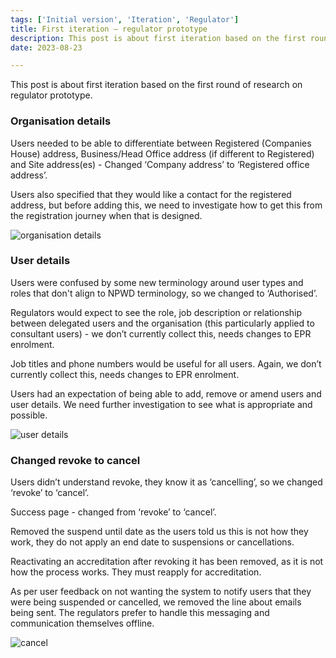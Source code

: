 ```yaml
---
tags: ['Initial version', 'Iteration', 'Regulator']
title: First iteration – regulator prototype
description: This post is about first iteration based on the first round of research on Regulator prototype sprint 6
date: 2023-08-23

---
```




This post is about first iteration based on the first round of research on regulator prototype.



### Organisation details

Users needed to be able to differentiate between Registered (Companies House) address, Business/Head Office address (if different to Registered) and Site address(es) - Changed ‘Company address’ to ‘Registered office address’.

Users also specified that they would like a contact for the registered address, but before adding this, we need to investigate how to get this from the registration journey when that is designed.

![organisation details](/org-details.png)


### User details

Users were confused by some new terminology around user types and roles that don't align to NPWD terminology, so we changed to ‘Authorised’.

Regulators would expect to see the role, job description or relationship between delegated users and the organisation (this particularly applied to consultant users) - we don’t currently collect this, needs changes to EPR enrolment.  

Job titles and phone numbers would be useful for all users. Again, we don’t currently collect this, needs changes to EPR enrolment.

Users had an expectation of being able to add, remove or amend users and user details. We need further investigation to see what is appropriate and possible.  

![user details](/user-details.png)





### Changed revoke to cancel

Users didn’t understand revoke, they know it as ‘cancelling’, so we changed ‘revoke’ to ‘cancel’.

Success page - changed from ‘revoke’ to ‘cancel’.

Removed the suspend until date as the users told us this is not how they work, they do not apply an end date to suspensions or cancellations.

Reactivating an accreditation after revoking it has been removed, as it is not how the process works. They must reapply for accreditation.

As per user feedback on not wanting the system to notify users that they were being suspended or cancelled, we removed the line about emails being sent. The regulators prefer to handle this messaging and communication themselves offline.

![cancel](/revoke.png)
